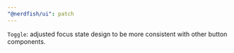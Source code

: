 ```yaml
---
"@nerdfish/ui": patch
---
```


`Toggle`: adjusted focus state design to be more consistent with other button components.
